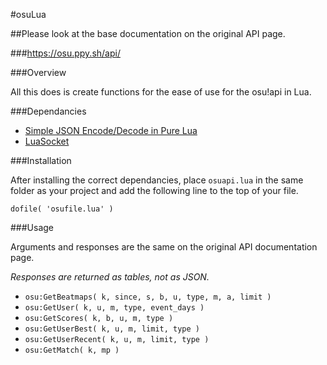 #osuLua

##Please look at the base documentation on the original API page.

###https://osu.ppy.sh/api/

###Overview

All this does is create functions for the ease of use for the osu!api in Lua.

###Dependancies
- [Simple JSON Encode/Decode in Pure Lua](http://regex.info/blog/lua/json)
- [LuaSocket](http://w3.impa.br/~diego/software/luasocket/)

###Installation

After installing the correct dependancies, place `osuapi.lua` in the same folder as your project and add the following line to the top of your file.

`dofile( 'osufile.lua' )`

###Usage

Arguments and responses are the same on the original API documentation page.

*Responses are returned as tables, not as JSON.*

- `osu:GetBeatmaps( k, since, s, b, u, type, m, a, limit )`
- `osu:GetUser( k, u, m, type, event_days )`
- `osu:GetScores( k, b, u, m, type )`
- `osu:GetUserBest( k, u, m, limit, type )`
- `osu:GetUserRecent( k, u, m, limit, type )`
- `osu:GetMatch( k, mp )`
